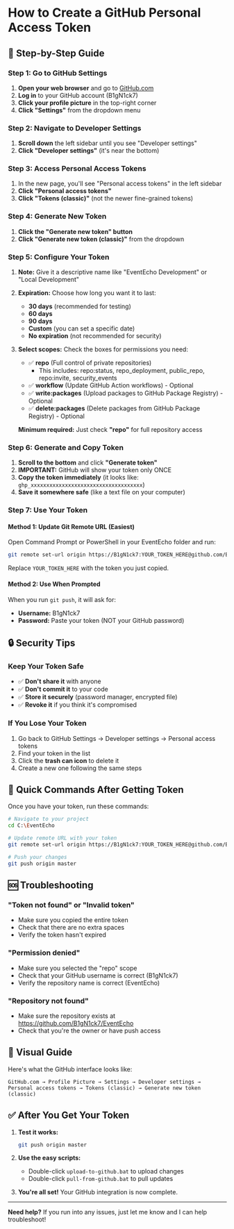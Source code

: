 # How to Create a GitHub Personal Access Token

## 🎯 Step-by-Step Guide

### Step 1: Go to GitHub Settings
1. **Open your web browser** and go to [GitHub.com](https://github.com)
2. **Log in** to your GitHub account (B1gN1ck7)
3. **Click your profile picture** in the top-right corner
4. **Click "Settings"** from the dropdown menu

### Step 2: Navigate to Developer Settings
1. **Scroll down** the left sidebar until you see "Developer settings"
2. **Click "Developer settings"** (it's near the bottom)

### Step 3: Access Personal Access Tokens
1. In the new page, you'll see "Personal access tokens" in the left sidebar
2. **Click "Personal access tokens"**
3. **Click "Tokens (classic)"** (not the newer fine-grained tokens)

### Step 4: Generate New Token
1. **Click the "Generate new token" button**
2. **Click "Generate new token (classic)"** from the dropdown

### Step 5: Configure Your Token
1. **Note:** Give it a descriptive name like "EventEcho Development" or "Local Development"

2. **Expiration:** Choose how long you want it to last:
   - **30 days** (recommended for testing)
   - **60 days**
   - **90 days**
   - **Custom** (you can set a specific date)
   - **No expiration** (not recommended for security)

3. **Select scopes:** Check the boxes for permissions you need:
   - ✅ **repo** (Full control of private repositories)
     - This includes: repo:status, repo_deployment, public_repo, repo:invite, security_events
   - ✅ **workflow** (Update GitHub Action workflows) - Optional
   - ✅ **write:packages** (Upload packages to GitHub Package Registry) - Optional
   - ✅ **delete:packages** (Delete packages from GitHub Package Registry) - Optional

   **Minimum required:** Just check **"repo"** for full repository access

### Step 6: Generate and Copy Token
1. **Scroll to the bottom** and click **"Generate token"**
2. **IMPORTANT:** GitHub will show your token only ONCE
3. **Copy the token immediately** (it looks like: `ghp_xxxxxxxxxxxxxxxxxxxxxxxxxxxxxxxxxxxx`)
4. **Save it somewhere safe** (like a text file on your computer)

### Step 7: Use Your Token

#### Method 1: Update Git Remote URL (Easiest)
Open Command Prompt or PowerShell in your EventEcho folder and run:

```bash
git remote set-url origin https://B1gN1ck7:YOUR_TOKEN_HERE@github.com/B1gN1ck7/EventEcho.git
```

Replace `YOUR_TOKEN_HERE` with the token you just copied.

#### Method 2: Use When Prompted
When you run `git push`, it will ask for:
- **Username:** B1gN1ck7
- **Password:** Paste your token (NOT your GitHub password)

## 🔒 Security Tips

### Keep Your Token Safe
- ✅ **Don't share it** with anyone
- ✅ **Don't commit it** to your code
- ✅ **Store it securely** (password manager, encrypted file)
- ✅ **Revoke it** if you think it's compromised

### If You Lose Your Token
1. Go back to GitHub Settings → Developer settings → Personal access tokens
2. Find your token in the list
3. Click the **trash can icon** to delete it
4. Create a new one following the same steps

## 🎯 Quick Commands After Getting Token

Once you have your token, run these commands:

```bash
# Navigate to your project
cd C:\EventEcho

# Update remote URL with your token
git remote set-url origin https://B1gN1ck7:YOUR_TOKEN_HERE@github.com/B1gN1ck7/EventEcho.git

# Push your changes
git push origin master
```

## 🆘 Troubleshooting

### "Token not found" or "Invalid token"
- Make sure you copied the entire token
- Check that there are no extra spaces
- Verify the token hasn't expired

### "Permission denied"
- Make sure you selected the "repo" scope
- Check that your GitHub username is correct (B1gN1ck7)
- Verify the repository name is correct (EventEcho)

### "Repository not found"
- Make sure the repository exists at https://github.com/B1gN1ck7/EventEcho
- Check that you're the owner or have push access

## 📱 Visual Guide

Here's what the GitHub interface looks like:

```
GitHub.com → Profile Picture → Settings → Developer settings → Personal access tokens → Tokens (classic) → Generate new token (classic)
```

## ✅ After You Get Your Token

1. **Test it works:**
   ```bash
   git push origin master
   ```

2. **Use the easy scripts:**
   - Double-click `upload-to-github.bat` to upload changes
   - Double-click `pull-from-github.bat` to pull updates

3. **You're all set!** Your GitHub integration is now complete.

---

**Need help?** If you run into any issues, just let me know and I can help troubleshoot!
